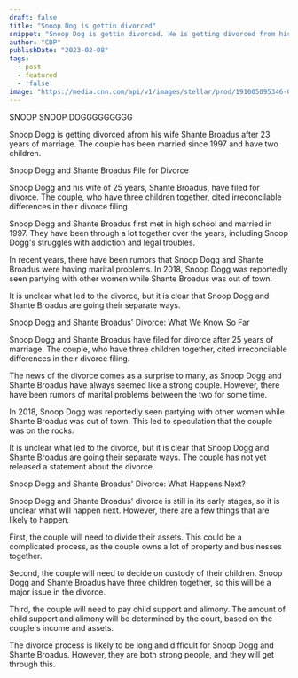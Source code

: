 ```yaml
---
draft: false
title: "Snoop Dog is gettin divorced"
snippet: "Snoop Dog is gettin divorced. He is getting divorced from his wife Shante Broadu"
author: "CDP"
publishDate: "2023-02-08"
tags:
  - post
  - featured
  - 'false'
image: "https://media.cnn.com/api/v1/images/stellar/prod/191005095346-01-snoop-dogg-file.jpg?q=w_3000,h_1687,x_0,y_0,c_fill"
---
```


SNOOP SNOOP DOGGGGGGGGG

<!-- Create a fake news article about his divorce -->

Snoop Dogg is getting divorced afrom his wife Shante Broadus after 23 years of marriage. The couple has been married since 1997 and have two children.

Snoop Dogg and Shante Broadus File for Divorce

Snoop Dogg and his wife of 25 years, Shante Broadus, have filed for divorce. The couple, who have three children together, cited irreconcilable differences in their divorce filing.

Snoop Dogg and Shante Broadus first met in high school and married in 1997. They have been through a lot together over the years, including Snoop Dogg's struggles with addiction and legal troubles.

In recent years, there have been rumors that Snoop Dogg and Shante Broadus were having marital problems. In 2018, Snoop Dogg was reportedly seen partying with other women while Shante Broadus was out of town.

It is unclear what led to the divorce, but it is clear that Snoop Dogg and Shante Broadus are going their separate ways.

Snoop Dogg and Shante Broadus' Divorce: What We Know So Far

Snoop Dogg and Shante Broadus have filed for divorce after 25 years of marriage. The couple, who have three children together, cited irreconcilable differences in their divorce filing.

The news of the divorce comes as a surprise to many, as Snoop Dogg and Shante Broadus have always seemed like a strong couple. However, there have been rumors of marital problems between the two for some time.

In 2018, Snoop Dogg was reportedly seen partying with other women while Shante Broadus was out of town. This led to speculation that the couple was on the rocks.

It is unclear what led to the divorce, but it is clear that Snoop Dogg and Shante Broadus are going their separate ways. The couple has not yet released a statement about the divorce.

Snoop Dogg and Shante Broadus' Divorce: What Happens Next?

Snoop Dogg and Shante Broadus' divorce is still in its early stages, so it is unclear what will happen next. However, there are a few things that are likely to happen.

First, the couple will need to divide their assets. This could be a complicated process, as the couple owns a lot of property and businesses together.

Second, the couple will need to decide on custody of their children. Snoop Dogg and Shante Broadus have three children together, so this will be a major issue in the divorce.

Third, the couple will need to pay child support and alimony. The amount of child support and alimony will be determined by the court, based on the couple's income and assets.

The divorce process is likely to be long and difficult for Snoop Dogg and Shante Broadus. However, they are both strong people, and they will get through this.